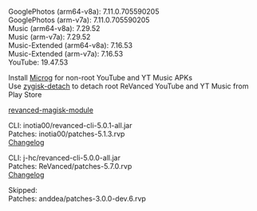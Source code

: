 GooglePhotos (arm64-v8a): 7.11.0.705590205  
GooglePhotos (arm-v7a): 7.11.0.705590205  
Music (arm64-v8a): 7.29.52  
Music (arm-v7a): 7.29.52  
Music-Extended (arm64-v8a): 7.16.53  
Music-Extended (arm-v7a): 7.16.53  
YouTube: 19.47.53  

Install [Microg](https://github.com/ReVanced/GmsCore/releases) for non-root YouTube and YT Music APKs  
Use [zygisk-detach](https://github.com/j-hc/zygisk-detach) to detach root ReVanced YouTube and YT Music from Play Store  

[revanced-magisk-module](https://github.com/TheBizarreAbhishek/ReVanced-Extended)
  
CLI: inotia00/revanced-cli-5.0.1-all.jar  
Patches: inotia00/patches-5.1.3.rvp  
[Changelog](https://github.com/inotia00/revanced-patches/releases/tag/v5.1.3)

CLI: j-hc/revanced-cli-5.0.0-all.jar  
Patches: ReVanced/patches-5.7.0.rvp  
[Changelog](https://github.com/ReVanced/revanced-patches/releases/tag/v5.7.0)  

Skipped:  
Patches: anddea/patches-3.0.0-dev.6.rvp    
